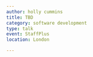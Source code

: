 ```yaml
---
author: holly cummins
title: TBD
category: software development
type: talk
event: StaffPlus
location: London

---
```


